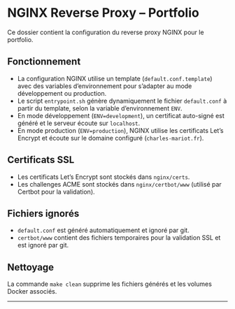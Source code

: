 # NGINX Reverse Proxy – Portfolio

Ce dossier contient la configuration du reverse proxy NGINX pour le portfolio.

## Fonctionnement

- La configuration NGINX utilise un template (`default.conf.template`) avec des variables d’environnement pour s’adapter au mode développement ou production.
- Le script `entrypoint.sh` génère dynamiquement le fichier `default.conf` à partir du template, selon la variable d’environnement `ENV`.
- En mode développement (`ENV=development`), un certificat auto-signé est généré et le serveur écoute sur `localhost`.
- En mode production (`ENV=production`), NGINX utilise les certificats Let’s Encrypt et écoute sur le domaine configuré (`charles-mariot.fr`).

## Certificats SSL

- Les certificats Let’s Encrypt sont stockés dans `nginx/certs`.
- Les challenges ACME sont stockés dans `nginx/certbot/www` (utilisé par Certbot pour la validation).

## Fichiers ignorés

- `default.conf` est généré automatiquement et ignoré par git.
- `certbot/www` contient des fichiers temporaires pour la validation SSL et est ignoré par git.

## Nettoyage

La commande `make clean` supprime les fichiers générés et les volumes Docker associés.

---